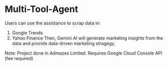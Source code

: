 # Multi-Tool-Agent
Users can use the assistance to scrap data in:
1. Google Trends
2. Yahoo Finance
Then, Gemini AI will generate marketing insights from the data and provide data-driven marketing stragegy.

Note: Project done in Admazes Limited. Requires Google Cloud Console API (fee required)
